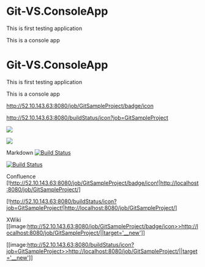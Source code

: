 # Git-VS.ConsoleApp

This is first testing application

This is a console app
# Git-VS.ConsoleApp

This is first testing application

This is a console app

http://52.10.143.63:8080/job/GitSampleProject/badge/icon

http://52.10.143.63:8080/buildStatus/icon?job=GitSampleProject

<a href='http://52.10.143.63:8080/job/GitSampleProject/'><img src='http://52.10.143.63:8080/job/GitSampleProject/badge/icon'></a>

<a href='http://52.10.143.63:8080/job/GitSampleProject/'><img src='http://52.10.143.63:8080/buildStatus/icon?job=GitSampleProject'></a>

Markdown
[![Build Status](http://52.10.143.63:8080/job/GitSampleProject/badge/icon)](http://localhost:8080/job/GitSampleProject/)

[![Build Status](http://52.10.143.63:8080/buildStatus/icon?job=GitSampleProject)](http://localhost:8080/job/GitSampleProject/)

Confluence
[!http://52.10.143.63:8080/job/GitSampleProject/badge/icon!|http://localhost:8080/job/GitSampleProject/]

[!http://52.10.143.63:8080/buildStatus/icon?job=GitSampleProject!|http://localhost:8080/job/GitSampleProject/]

XWiki
[[image:http://52.10.143.63:8080/job/GitSampleProject/badge/icon>>http://localhost:8080/job/GitSampleProject/||target='__new']]

[[image:http://52.10.143.63:8080/buildStatus/icon?job=GitSampleProject>>http://localhost:8080/job/GitSampleProject/||target='__new']]
